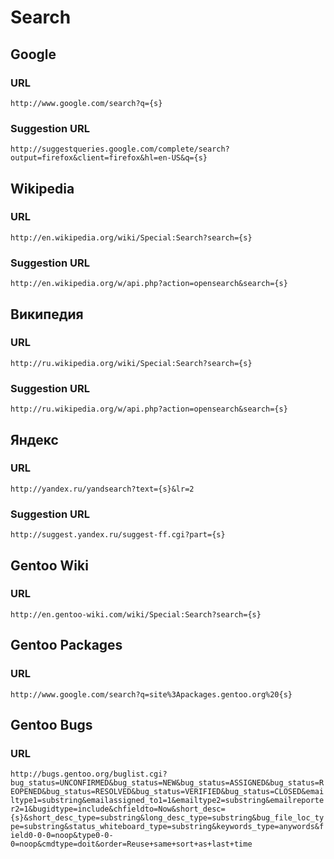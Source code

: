 <!-- -*- coding: utf-8-unix; -*-
     Danil Kutkevich's reference cards <http://kutkevich.org/rc>.
     Copyright (C) 2007, 2008, 2009, 2010 Danil Kutkevich <danil@kutkevich.org>

     This reference cards is licensed under the Creative Commons
     Attribution-Share Alike 3.0 Unported License. To view a copy of this
     license, see the COPYING file or visit
     <http://creativecommons.org/licenses/by-sa/3.0/> or send a letter to
     Creative Commons, 171 Second Street, Suite 300, San Francisco,
     California, 94105, USA. -->

Search
======

Google
------

### URL

`http://www.google.com/search?q={s}`

### Suggestion URL

`http://suggestqueries.google.com/complete/search?output=firefox&client=firefox&hl=en-US&q={s}`

Wikipedia
---------

### URL

`http://en.wikipedia.org/wiki/Special:Search?search={s}`

### Suggestion URL

`http://en.wikipedia.org/w/api.php?action=opensearch&search={s}`

Википедия
---------

### URL

`http://ru.wikipedia.org/wiki/Special:Search?search={s}`

### Suggestion URL

`http://ru.wikipedia.org/w/api.php?action=opensearch&search={s}`

Яндекс
------

### URL

`http://yandex.ru/yandsearch?text={s}&lr=2`

### Suggestion URL

`http://suggest.yandex.ru/suggest-ff.cgi?part={s}`

Gentoo Wiki
-----------

### URL

`http://en.gentoo-wiki.com/wiki/Special:Search?search={s}`


Gentoo Packages
---------------

### URL

`http://www.google.com/search?q=site%3Apackages.gentoo.org%20{s}`

Gentoo Bugs
-----------

### URL

`http://bugs.gentoo.org/buglist.cgi?bug_status=UNCONFIRMED&bug_status=NEW&bug_status=ASSIGNED&bug_status=REOPENED&bug_status=RESOLVED&bug_status=VERIFIED&bug_status=CLOSED&emailtype1=substring&emailassigned_to1=1&emailtype2=substring&emailreporter2=1&bugidtype=include&chfieldto=Now&short_desc={s}&short_desc_type=substring&long_desc_type=substring&bug_file_loc_type=substring&status_whiteboard_type=substring&keywords_type=anywords&field0-0-0=noop&type0-0-0=noop&cmdtype=doit&order=Reuse+same+sort+as+last+time`
